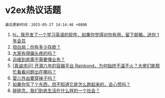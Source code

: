 # v2ex热议话题

`最后更新时间：2025-05-27 14:14:46 +0800`

1. [hi，我开发了一个学习英语的软件，如果你觉得对你有用，留下邮箱，送你 1 年会员](https://www.v2ex.com/t/1134547)
1. [坦白局：你有多少存款？](https://www.v2ex.com/t/1134570)
1. [大家有得偏头疼的吗？](https://www.v2ex.com/t/1134537)
1. [运维到底需不需要懂业务？](https://www.v2ex.com/t/1134460)
1. [[真诚求问] 开源六年的容器平台 Rainbond，为何始终不温不火？大佬们能帮忙看看问题出在哪吗？](https://www.v2ex.com/t/1134423)
1. [婴儿外出要穿袜子吗？](https://www.v2ex.com/t/1134449)
1. [如果你写了个东西，但不知道它是怎么跑起来的，会心慌吗？](https://www.v2ex.com/t/1134556)
1. [碎碎念，我们到底生活在什么样的一个社会？](https://www.v2ex.com/t/1134418)

